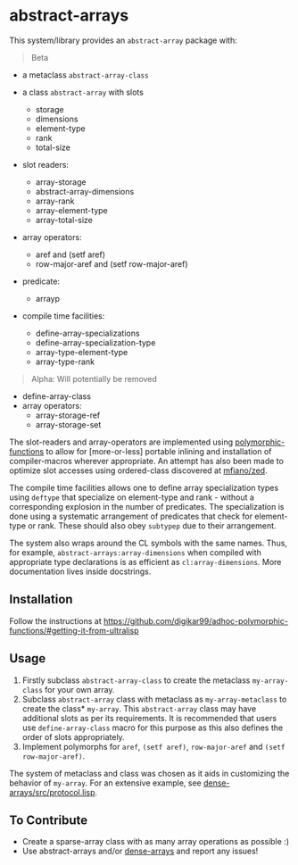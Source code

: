 
# abstract-arrays

This system/library provides an `abstract-array` package with:

> Beta

- a metaclass `abstract-array-class`
- a class `abstract-array` with slots
  - storage
  - dimensions
  - element-type
  - rank
  - total-size

- slot readers:
  - array-storage
  - abstract-array-dimensions
  - array-rank
  - array-element-type
  - array-total-size

- array operators:
  - aref and (setf aref)
  - row-major-aref and (setf row-major-aref)

- predicate:
  - arrayp

- compile time facilities:
  - define-array-specializations
  - define-array-specialization-type
  - array-type-element-type
  - array-type-rank

> Alpha: Will potentially be removed

- define-array-class
- array operators:
  - array-storage-ref
  - array-storage-set


The slot-readers and array-operators are implemented using [polymorphic-functions](https://github.com/digikar99/polymorphic-functions/) to allow for [more-or-less] portable inlining and installation of compiler-macros wherever appropriate. An attempt has also been made to optimize slot accesses using ordered-class discovered at [mfiano/zed](https://git.mfiano.net/mfiano/zed/src/branch/master/src/util-ordered-class.lisp).

The compile time facilities allows one to define array specialization types using `deftype` that specialize on element-type and rank - without a corresponding explosion in the number of predicates. The specialization is done using a systematic arrangement of predicates that check for element-type or rank. These should also obey `subtypep` due to their arrangement.

The system also wraps around the CL symbols with the same names. Thus, for example, `abstract-arrays:array-dimensions` when compiled with appropriate type declarations is as efficient as `cl:array-dimensions`. More documentation lives inside docstrings.

## Installation

Follow the instructions at https://github.com/digikar99/adhoc-polymorphic-functions/#getting-it-from-ultralisp

## Usage

1. Firstly subclass `abstract-array-class` to create the metaclass `my-array-class` for your own array.
2. Subclass `abstract-array` class with metaclass as `my-array-metaclass` to create the class* `my-array`. This `abstract-array` class may have additional slots as per its requirements. It is recommended that users use `define-array-class` macro for this purpose as this also defines the order of slots appropriately.
3. Implement polymorphs for `aref`, `(setf aref)`, `row-major-aref` and `(setf row-major-aref)`.

The system of metaclass and class was chosen as it aids in customizing the behavior of `my-array`. For an extensive example, see [dense-arrays/src/protocol.lisp](https://github.com/digikar99/dense-arrays/tree/main/src/protocol.lisp).

## To Contribute

- Create a sparse-array class with as many array operations as possible :)
- Use abstract-arrays and/or [dense-arrays](https://github.com/digikar99/dense-arrays) and report any issues!
